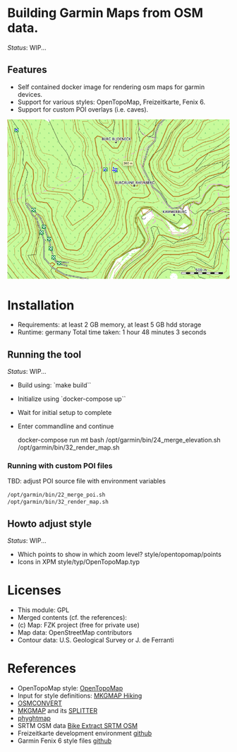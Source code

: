 # Building Garmin Maps from OSM data.

*Status*: WIP...

## Features
- Self contained docker image for rendering osm maps for garmin devices.
- Support for various styles: OpenTopoMap, Freizeitkarte, Fenix 6.
- Support for custom POI overlays (i.e. caves).

![Example map](doc/example.png)

# Installation
- Requirements: at least 2 GB memory, at least 5 GB hdd storage
- Runtime: germany Total time taken: 1 hour 48 minutes 3 seconds


## Running the tool

*Status*: WIP...

+ Build using: `make build``
+ Initialize using `docker-compose up``
+ Wait for initial setup to complete
+ Enter commandline and continue 


    docker-compose run mt bash
    /opt/garmin/bin/24_merge_elevation.sh
    /opt/garmin/bin/32_render_map.sh

### Running with custom POI files
TBD: adjust POI source file with environment variables

    /opt/garmin/bin/22_merge_poi.sh 
    /opt/garmin/bin/32_render_map.sh


## Howto adjust style
*Status*: WIP...

- Which points to show in which zoom level? style/opentopomap/points
- Icons in XPM style/typ/OpenTopoMap.typ


# Licenses
- This module: GPL
- Merged contents (cf. the references):
- (c) Map: FZK project (free for private use)
- Map data: OpenStreetMap contributors
- Contour data: U.S. Geological Survey or J. de Ferranti


# References
- OpenTopoMap style: [OpenTopoMap](https://github.com/der-stefan/OpenTopoMap) 
- Input for style definitions: [MKGMAP Hiking](https://github.com/vibrog/mkgmap-hiking) 
- [OSMCONVERT](http://m.m.i24.cc/osmconvert.c)
- [MKGMAP](http://www.mkgmap.org.uk/download/mkgmap.html) and its [SPLITTER](http://www.mkgmap.org.uk/download/splitter.html)
- [phyghtmap](http://katze.tfiu.de/projects/phyghtmap/)
- SRTM OSM data [Bike Extract SRTM OSM](https://extract.bbbike.org/)
- Freizeitkarte development environment [github](https://github.com/freizeitkarte/fzk-mde-garmin)
- Garmin Fenix 6 style files [github](https://github.com/ahotzler/garmin-fenix-6x-outdoor-typfile-AH)

